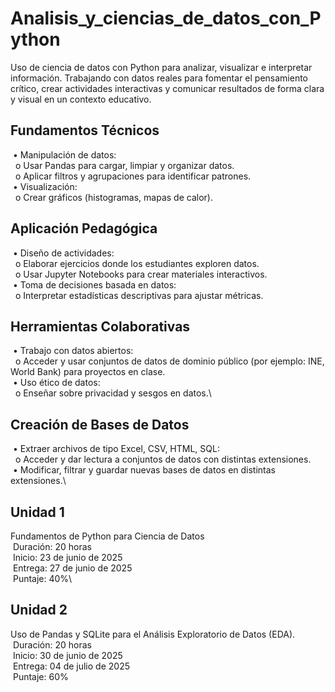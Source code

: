 # Analisis_y_ciencias_de_datos_con_Python
Uso de ciencia de datos con Python para analizar, visualizar e interpretar información. Trabajando con datos reales para fomentar el pensamiento crítico, crear actividades interactivas y comunicar resultados de forma clara y visual en un contexto educativo.

## Fundamentos Técnicos
&nbsp;• Manipulación de datos: \
&nbsp;&nbsp;o Usar Pandas para cargar, limpiar y organizar datos.\
&nbsp;&nbsp;o Aplicar filtros y agrupaciones para identificar patrones.\
&nbsp;• Visualización:\
&nbsp;&nbsp;o Crear gráficos (histogramas, mapas de calor).

## Aplicación Pedagógica
&nbsp;• Diseño de actividades:\
&nbsp;&nbsp;o Elaborar ejercicios donde los estudiantes exploren datos.\
&nbsp;&nbsp;o Usar Jupyter Notebooks para crear materiales interactivos.\
&nbsp;• Toma de decisiones basada en datos:\
&nbsp;&nbsp;o Interpretar estadísticas descriptivas para ajustar métricas.

## Herramientas Colaborativas
&nbsp;• Trabajo con datos abiertos:\
&nbsp;&nbsp;o Acceder y usar conjuntos de datos de dominio público (por ejemplo: INE, World Bank) para proyectos en clase.\
&nbsp;• Uso ético de datos:\
&nbsp;&nbsp;o Enseñar sobre privacidad y sesgos en datos.\

## Creación de Bases de Datos
&nbsp;• Extraer archivos de tipo Excel, CSV, HTML, SQL:\
&nbsp;&nbsp;o Acceder y dar lectura a conjuntos de datos con distintas extensiones.\
&nbsp;• Modificar, filtrar y guardar nuevas bases de datos en distintas extensiones.\

## Unidad 1
Fundamentos de Python para Ciencia de Datos\
&nbsp;Duración: 20 horas\
&nbsp;Inicio: 23 de junio de 2025\
&nbsp;Entrega: 27 de junio de 2025\
&nbsp;Puntaje: 40%\

## Unidad 2
Uso de Pandas y SQLite para el Análisis Exploratorio de Datos (EDA).\
&nbsp;Duración: 20 horas\
&nbsp;Inicio: 30 de junio de 2025\
&nbsp;Entrega: 04 de julio de 2025\
&nbsp;Puntaje: 60%
